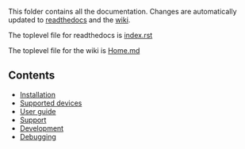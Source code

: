 This folder contains all the documentation. Changes are automatically updated to [readthedocs](https://home-assistant-ocpp.readthedocs.io) and the 
[wiki](https://github.com/lbbrhzn/ocpp/wiki).

The toplevel file for readthedocs is [index.rst](index.rst)

The toplevel file for the wiki is [Home.md](Home.md)

Contents
---------
* [Installation](installation.md)
* [Supported devices](supported-devices.md)
* [User guide](user-guide.md)
* [Support](support.md)
* [Development](development.md)
* [Debugging](debugging.md)

